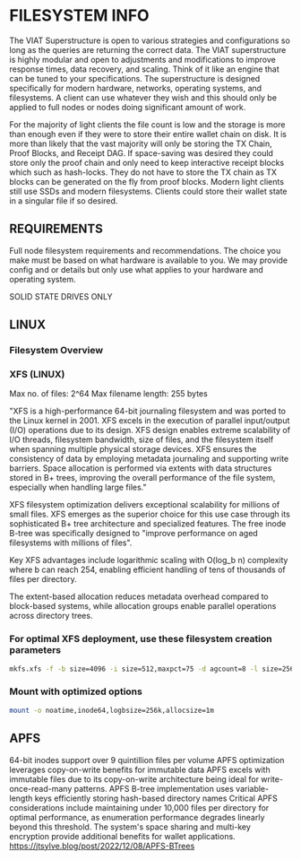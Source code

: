 # FILESYSTEM INFO

The VIAT Superstructure is open to various strategies and configurations so long as the queries are returning the correct data. The VIAT superstructure is highly modular and open to adjustments and modifications to improve response times, data recovery, and scaling. Think of it like an engine that can be tuned to your specifications. The superstructure is designed specifically for modern hardware, networks, operating systems, and filesystems. A client can use whatever they wish and this should only be applied to full nodes or nodes doing significant amount of work.

For the majority of light clients the file count is low and the storage is more than enough even if they were to store their entire wallet chain on disk. It is more than likely that the vast majority will only be storing the TX Chain, Proof Blocks, and Receipt DAG. If space-saving was desired they could store only the proof chain and only need to keep interactive receipt blocks which such as hash-locks. They do not have to store the TX chain as TX blocks can be generated on the fly from proof blocks. Modern light clients still use SSDs and modern filesystems. Clients could store their wallet state in a singular file if so desired.

## REQUIREMENTS

Full node filesystem requirements and recommendations. The choice you make must be based on what hardware is available to you. We may provide config and or details but only use what applies to your hardware and operating system.

SOLID STATE DRIVES ONLY

## LINUX

### Filesystem Overview

### XFS (LINUX)

Max no. of files: 2^64
Max filename length: 255 bytes

"XFS is a high-performance 64-bit journaling filesystem and was ported to the Linux kernel in 2001. XFS excels in the execution of parallel input/output (I/O) operations due to its design. XFS design enables extreme scalability of I/O threads, filesystem bandwidth, size of files, and the filesystem itself when spanning multiple physical storage devices. XFS ensures the consistency of data by employing metadata journaling and supporting write barriers. Space allocation is performed via extents with data structures stored in B+ trees, improving the overall performance of the file system, especially when handling large files."

XFS filesystem optimization delivers exceptional scalability for millions of small files. XFS emerges as the superior choice for this use case through its sophisticated B+ tree architecture and specialized features. The free inode B-tree was specifically designed to "improve performance on aged filesystems with millions of files".

Key XFS advantages include logarithmic scaling with O(log_b n) complexity where b can reach 254, enabling efficient handling of tens of thousands of files per directory.

The extent-based allocation reduces metadata overhead compared to block-based systems, while allocation groups enable parallel operations across directory trees.

### For optimal XFS deployment, use these filesystem creation parameters


```bash
mkfs.xfs -f -b size=4096 -i size=512,maxpct=75 -d agcount=8 -l size=256m -m crc=1,finobt=1
```

### Mount with optimized options

```bash
mount -o noatime,inode64,logbsize=256k,allocsize=1m
```

## APFS

64-bit inodes support over 9 quintillion files per volume
APFS optimization leverages copy-on-write benefits for immutable data
APFS excels with immutable files due to its copy-on-write architecture being ideal for write-once-read-many patterns.
APFS B-tree implementation uses variable-length keys efficiently storing hash-based directory names
Critical APFS considerations include maintaining under 10,000 files per directory for optimal performance, as enumeration performance degrades linearly beyond this threshold. The system's space sharing and multi-key encryption provide additional benefits for wallet applications.
<https://jtsylve.blog/post/2022/12/08/APFS-BTrees>

